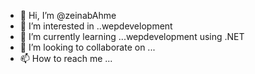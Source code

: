 - 👋 Hi, I’m @zeinabAhme
- 👀 I’m interested in ..wepdevelopment
- 🌱 I’m currently learning ...wepdevelopment using .NET
- 💞️ I’m looking to collaborate on ...
- 📫 How to reach me ...

<!---
zeinabAhme/zeinabAhme is a ✨ special ✨ repository because its `README.md` (this file) appears on your GitHub profile.
You can click the Preview link to take a look at your changes.
--->
